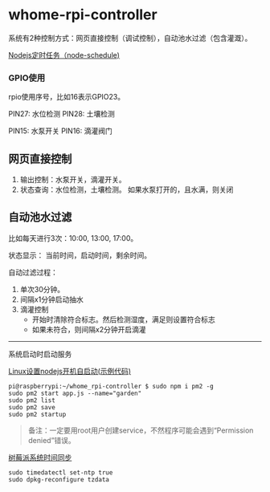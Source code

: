 # whome-rpi-controller
系统有2种控制方式：网页直接控制（调试控制），自动池水过滤（包含灌溉）。

[Nodejs定时任务（node-schedule)](https://www.jianshu.com/p/8d303ff8fdeb)

### GPIO使用
rpio使用序号，比如16表示GPIO23。

PIN27: 水位检测
PIN28: 土壤检测

PIN15: 水泵开关
PIN16: 滴灌阀门

## 网页直接控制
1. 输出控制：水泵开关，滴灌开关。
2. 状态查询：水位检测，土壤检测。
如果水泵打开的，且水满，则关闭


## 自动池水过滤
比如每天进行3次：10:00, 13:00, 17:00。

状态显示：
当前时间，启动时间，剩余时间。

自动过滤过程：
1. 单次30分钟。
2. 间隔x1分钟启动抽水
3. 滴灌控制
    * 开始时清除符合标志。然后检测湿度，满足则设置符合标志
    * 如果未符合，则间隔x2分钟开启滴灌


---------

系统启动时启动服务

[Linux设置nodejs开机自启动(示例代码)](https://www.136.la/javascript/show-31954.html)
~~~
pi@raspberrypi:~/whome_rpi-controller $ sudo npm i pm2 -g
sudo pm2 start app.js --name="garden"
sudo pm2 list
sudo pm2 save
sudo pm2 startup
~~~
> 备注：一定要用root用户创建service，不然程序可能会遇到“Permission denied”错误。



[树莓派系统时间同步](https://www.cnblogs.com/imfanqi/p/4396292.html)
~~~
sudo timedatectl set-ntp true
sudo dpkg-reconfigure tzdata
~~~